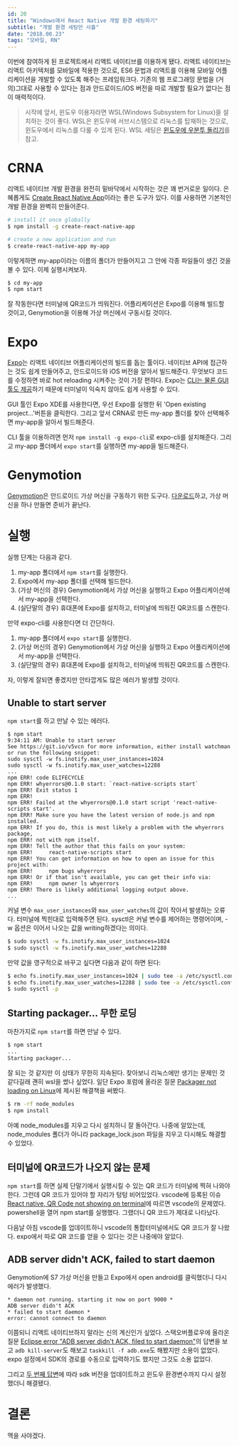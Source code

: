 ```yaml
---
id: 20
title: "Windows에서 React Native 개발 환경 세팅하기"
subtitle: "개발 환경 세팅만 사흘"
date: "2018.08.23"
tags: "모바일, RN"
---
```


이번에 참여하게 된 프로젝트에서 리액트 네이티브를 이용하게 됐다. 리액트 네이티브는 리액트 아키텍처를 모바일에 적용한 것으로, ES6 문법과 리액트를 이용해 모바일 어플리케이션을 개발할 수 있도록 해주는 프레임워크다. 기존의 웹 프로그래밍 문법을 (거의)그대로 사용할 수 있다는 점과 안드로이드/iOS 버전을 따로 개발할 필요가 없다는 점이 매력적이다.

> 시작에 앞서, 윈도우 이용자라면 WSL(Windows Subsystem for Linux)을 설치하는 것이 좋다. WSL은 윈도우에 서브시스템으로 리눅스를 탑재하는 것으로, 윈도우에서 리눅스를 다룰 수 있게 된다. WSL 세팅은 [윈도우에 우분투 돌리기](https://parksb.github.io/article/19.html)를 참고.

# CRNA

리액트 네이티브 개발 환경을 완전히 밑바닥에서 시작하는 것은 꽤 번거로운 일이다. 은혜롭게도 [Create React Native App](https://www.npmjs.com/package/create-react-native-app)이라는 좋은 도구가 있다. 이를 사용하면 기본적인 개발 환경을 완벽히 만들어준다.

```bash
# install it once globally
$ npm install -g create-react-native-app

# create a new application and run
$ create-react-native-app my-app
```

이렇게하면 my-app이라는 이름의 폴더가 만들어지고 그 안에 각종 파일들이 생긴 것을 볼 수 있다. 이제 실행시켜보자.

```bash
$ cd my-app
$ npm start
```

잘 작동한다면 터미널에 QR코드가 띄워진다. 어플리케이션은 Expo를 이용해 빌드할 것이고, Genymotion을 이용해 가상 머신에서 구동시킬 것이다.

# Expo

[Expo](https://expo.io/)는 리액트 네이티브 어플리케이션의 빌드를 돕는 툴이다. 네이티브 API에 접근하는 것도 쉽게 만들어주고, 안드로이드와 iOS 버전을 알아서 빌드해준다. 무엇보다 코드를 수정하면 바로 hot reloading 시켜주는 것이 가장 편하다. Expo는 [CLI는 물론 GUI 툴도 제공](https://docs.expo.io/versions/v29.0.0/introduction/installation)하기 때문에 터미널이 익숙치 않아도 쉽게 사용할 수 있다. 

GUI 툴인 Expo XDE를 사용한다면, 우선 Expo를 실행한 뒤 'Open existing project...'버튼을 클릭한다. 그리고 앞서 CRNA로 만든 my-app 폴더를 찾아 선택해주면 my-app을 알아서 빌드해준다.

CLI 툴을 이용하려면 먼저 `npm install -g expo-cli`로 expo-cli를 설치해준다. 그리고 my-app 폴더에서 `expo start`를 실행하면 my-app을 빌드해준다.

# Genymotion

[Genymotion](https://www.genymotion.com/)은 안드로이드 가상 머신을 구동하기 위한 도구다. [다운로드](https://docs.genymotion.com/latest/Content/01_Get_Started/Installation.htm)하고, 가상 머신을 하나 만들면 준비가 끝난다.

# 실행

실행 단계는 다음과 같다.

1. my-app 폴더에서 `npm start`를 실행한다.
1. Expo에서 my-app 폴더를 선택해 빌드한다.
1. (가상 머신의 경우) Genymotion에서 가상 머신을 실행하고 Expo 어플리케이션에서 my-app을 선택한다.
1. (실단말의 경우) 휴대폰에 Expo를 설치하고, 터미널에 띄워진 QR코드를 스캔한다.

만약 expo-cli를 사용한다면 더 간단하다.

1. my-app 폴더에서 `expo start`를 실행한다.
1. (가상 머신의 경우) Genymotion에서 가상 머신을 실행하고 Expo 어플리케이션에서 my-app을 선택한다.
1. (실단말의 경우) 휴대폰에 Expo를 설치하고, 터미널에 띄워진 QR코드를 스캔한다.

자, 이렇게 잘되면 좋겠지만 안타깝게도 많은 에러가 발생할 것이다.

## Unable to start server

`npm start`를 하고 만날 수 있는 에러다.

```
$ npm start
9:34:11 AM: Unable to start server
See https://git.io/v5vcn for more information, either install watchman or run the following snippet:
sudo sysctl -w fs.inotify.max_user_instances=1024
sudo sysctl -w fs.inotify.max_user_watches=12288
...
npm ERR! code ELIFECYCLE
npm ERR! whyerrors@0.1.0 start: `react-native-scripts start`
npm ERR! Exit status 1
npm ERR! 
npm ERR! Failed at the whyerrors@0.1.0 start script 'react-native-scripts start'.
npm ERR! Make sure you have the latest version of node.js and npm installed.
npm ERR! If you do, this is most likely a problem with the whyerrors package,
npm ERR! not with npm itself.
npm ERR! Tell the author that this fails on your system:
npm ERR!     react-native-scripts start
npm ERR! You can get information on how to open an issue for this project with:
npm ERR!     npm bugs whyerrors
npm ERR! Or if that isn't available, you can get their info via:
npm ERR!     npm owner ls whyerrors
npm ERR! There is likely additional logging output above.
...
```

커널 변수 `max_user_instances`와 `max_user_watches`의 값이 작아서 발생하는 오류다. 터미널에 찍힌대로 입력해주면 된다. sysctl은 커널 변수를 제어하는 명령어이며, -w 옵션은 이어서 나오는 값을 writing하겠다는 의미다.

```bash
$ sudo sysctl -w fs.inotify.max_user_instances=1024
$ sudo sysctl -w fs.inotify.max_user_watches=12288
```

만약 값을 영구적으로 바꾸고 싶다면 다음과 같이 하면 된다:

```bash
$ echo fs.inotify.max_user_instances=1024 | sudo tee -a /etc/sysctl.conf
$ echo fs.inotify.max_user_watches=12288 | sudo tee -a /etc/sysctl.conf
$ sudo sysctl -p
```

## Starting packager... 무한 로딩

마찬가지로 `npm start`를 하면 만날 수 있다.

```bash
$ npm start
...
Starting packager...
```

잘 되는 것 같지만 이 상태가 무한히 지속된다. 찾아보니 리눅스에만 생기는 문제인 것 같다길래 괜히 wsl을 썼나 싶었다. 일단 Expo 포럼에 올라온 질문 [Packager not loading on Linux](https://forums.expo.io/t/packager-not-loading-on-linux/2034)에 제시된 해결책을 써봤다.

```bash
$ rm -rf node_modules
$ npm install
```

아예 node_modules를 지우고 다시 설치하니 잘 돌아간다. 나중에 알았는데, node_modules 폴더가 아니라 package_lock.json 파일을 지우고 다시해도 해결할 수 있었다.

## 터미널에 QR코드가 나오지 않는 문제

`npm start`를 하면 실제 단말기에서 실행시킬 수 있는 QR 코드가 터미널에 찍혀 나와야 한다. 그런데 QR 코드가 있어야 할 자리가 텅텅 비어있었다. vscode에 등록된 이슈 [React native, QR Code not showing on terminal](https://github.com/Microsoft/vscode/issues/32648)에 따르면 vscode의 문제였다. powershell을 열어 npm start를 실행했다. 그랬더니 QR 코드가 제대로 나타났다.

다음날 아침 vscode를 업데이트하니 vscode의 통합터미널에서도 QR 코드가 잘 나왔다. expo에서 따로 QR 코드를 얻을 수 있다는 것은 나중에야 알았다.

## ADB server didn't ACK, failed to start daemon

Genymotion에 S7 가상 머신을 만들고 Expo에서 open android를 클릭했더니 다시 에러가 발생했다.

```
* daemon not running. starting it now on port 9000 *
ADB server didn't ACK
* failed to start daemon *
error: cannot connect to daemon
```

이쯤되니 리액트 네이티브하지 말라는 신의 계신인가 싶었다. 스택오버플로우에 올라온 질문 [Eclipse error "ADB server didn't ACK, filed to start daemon"](https://stackoverflow.com/questions/5703550/eclipse-error-adb-server-didnt-ack-failed-to-start-daemon)의 답변을 보고 `adb kill-server`도 해보고 `taskkill -f adb.exe`도 해봤지만 소용이 없었다. expo 설정에서 SDK의 경로를 수동으로 입력하기도 했지만 그것도 소용 없었다.

그리고 [두 번째 답변](https://stackoverflow.com/a/5829528/8463154)에 따라 sdk 버전을 업데이트하고 윈도우 환경변수까지 다시 설정했더니 해결됐다.

# 결론

맥을 사야겠다.